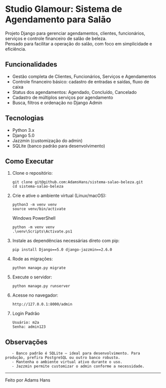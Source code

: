 # Studio Glamour: Sistema de Agendamento para Salão

Projeto Django para gerenciar agendamentos, clientes, funcionários, serviços e controle financeiro de salão de beleza.  
Pensado para facilitar a operação do salão, com foco em simplicidade e eficiência.

## Funcionalidades

- Gestão completa de Clientes, Funcionários, Serviços e Agendamentos  
- Controle financeiro básico: cadastro de entradas e saídas, fluxo de caixa  
- Status dos agendamentos: Agendado, Concluído, Cancelado  
- Cadastro de múltiplos serviços por agendamento  
- Busca, filtros e ordenação no Django Admin  

## Tecnologias

- Python 3.x  
- Django 5.0  
- Jazzmin (customização do admin)  
- SQLite (banco padrão para desenvolvimento)  

## Como Executar

1. Clone o repositório:  

       git clone git@github.com:AdamsHans/sistema-salao-beleza.git  
       cd sistema-salao-beleza  

2. Crie e ative o ambiente virtual (Linux/macOS):  

       python3 -m venv venv  
       source venv/bin/activate  

   Windows PowerShell

       python -m venv venv
       .\venv\Scripts\Activate.ps1   
      
3. Instale as dependências necessárias direto com pip:
   
       pip install Django==5.0 django-jazzmin==2.6.0
   

4. Rode as migrações:  

       python manage.py migrate  

5. Execute o servidor:  

       python manage.py runserver  

6. Acesse no navegador:  

       http://127.0.0.1:8000/admin

7. Login Padrão

       Usuário: m2a
       Senha: admin123


## Observações

       - Banco padrão é SQLite — ideal para desenvolvimento. Para produção, prefira PostgreSQL ou outro banco robusto.  
       - Mantenha o ambiente virtual ativo durante o uso.  
       - Jazzmin permite customizar o admin conforme a necessidade.  

---

Feito por Adams Hans
